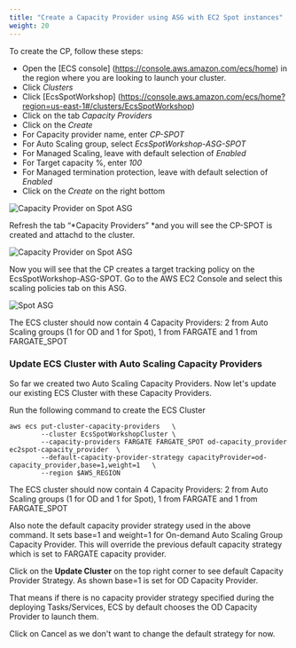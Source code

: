 ```yaml
---
title: "Create a Capacity Provider using ASG with EC2 Spot instances"
weight: 20
---
```


To create the CP, follow these steps:

* Open the [ECS console] (https://console.aws.amazon.com/ecs/home) in the region where you are looking to launch your cluster.
* Click *Clusters*
* Click [EcsSpotWorkshop] (https://console.aws.amazon.com/ecs/home?region=us-east-1#/clusters/EcsSpotWorkshop)
* Click on the tab *Capacity Providers*
* Click on the *Create*
* For Capacity provider name, enter *CP-SPOT*
* For Auto Scaling group, select *EcsSpotWorkshop-ASG-SPOT*
* For Managed Scaling, leave with default selection of *Enabled*
* For Target capacity %, enter *100*
* For Managed termination protection, leave with default selection of *Enabled*
* Click on the *Create* on the right bottom

![Capacity Provider on Spot ASG](/images/ecs-spot-capacity-providers/CP_SPOT.png)

Refresh the tab “*Capacity Providers” *and you will see the CP-SPOT is created and attachd to the cluster.

![Capacity Provider on Spot ASG](/images/ecs-spot-capacity-providers/CP_SPOT1.png)

Now you will see that the CP creates a target tracking policy on the EcsSpotWorkshop-ASG-SPOT. Go to the AWS EC2 Console and select this scaling policies tab on this ASG.

![Spot ASG](/images/ecs-spot-capacity-providers/ASG2.png)

The ECS cluster should now contain 4 Capacity Providers: 2 from Auto Scaling groups (1 for OD and 1 for Spot), 1 from FARGATE and 1 from FARGATE_SPOT



### Update ECS Cluster with Auto Scaling Capacity Providers

So far we created two Auto Scaling Capacity Providers. Now let's update our existing ECS Cluster with these Capacity Providers.

Run the following command to create the ECS Cluster

```
aws ecs put-cluster-capacity-providers   \
        --cluster EcsSpotWorkshopCluster \
        --capacity-providers FARGATE FARGATE_SPOT od-capacity_provider ec2spot-capacity_provider  \
        --default-capacity-provider-strategy capacityProvider=od-capacity_provider,base=1,weight=1   \
        --region $AWS_REGION
```

The ECS cluster should now contain 4 Capacity Providers: 2 from Auto Scaling groups (1 for OD and 1 for Spot), 1 from FARGATE and 1 from FARGATE_SPOT

Also note the default capacity provider strategy used in the above command. It sets base=1 and weight=1 for On-demand Auto Scaling Group Capacity Provider. This will override the previous default capacity strategy which is set to FARGATE capacity provider.

Click on the **Update Cluster** on the top right corner to see default Capacity Provider Strategy. As shown base=1 is set for OD Capacity Provider.

That means if there is no capacity provider strategy specified during the deploying Tasks/Services, ECS by default chooses the OD Capacity Provider to launch them.

Click on Cancel as we don't want to change the default strategy for now.
